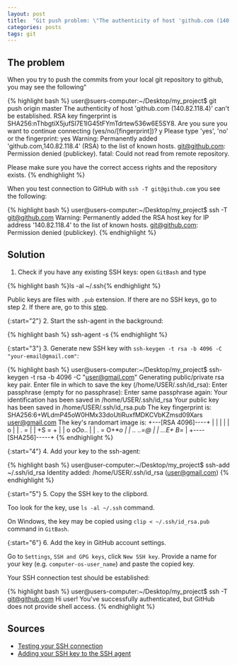 ```yaml
---
layout: post
title:  "Git push problem: \"The authenticity of host 'github.com (140.82.118.4)' can't be established\" and \"git@github.com: Permission denied (publickey).\""
categories: posts
tags: git
---
```


## The problem

When you try to push the commits from your local git repository to github, you may see the following"

{% highlight bash %}
user@suers-computer:~/Desktop/my_project$ git push origin master
The authenticity of host 'github.com (140.82.118.4)' can't be established.
RSA key fingerprint is SHA256:nThbgtiX5jufSl7E1IG45tFYmTdrtew536w6E5SY8.
Are you sure you want to continue connecting (yes/no/[fingerprint])? y
Please type 'yes', 'no' or the fingerprint: yes
Warning: Permanently added 'github.com,140.82.118.4' (RSA) to the list of known hosts.
git@github.com: Permission denied (publickey).
fatal: Could not read from remote repository.

Please make sure you have the correct access rights
and the repository exists.
{% endhighlight %}

When you test connection to GitHub with ``ssh -T git@github.com`` you see the following:

{% highlight bash %}
user@users-computer:~/Desktop/my_project$ ssh -T git@github.com
Warning: Permanently added the RSA host key for IP address '140.82.118.4' to the list of known hosts.
git@github.com: Permission denied (publickey).
{% endhighlight %}

## Solution

1. Check if you have any existing SSH keys: open ``GitBash`` and type

{% highlight bash %}ls -al ~/.ssh{% endhighlight %}

Public keys are files with ``.pub`` extension. If there are no SSH keys, go to step 2. If there are, go to this [step](#Copy).

{:start="2"}
2. Start the ssh-agent in the background: 

{% highlight bash %}
ssh-agent -s
{% endhighlight %}

{:start="3"}
3. Generate new SSH key with ``ssh-keygen -t rsa -b 4096 -C "your-email@gmail.com"``: 

{% highlight bash %}
user@users-computer:~/Desktop/my_project$ ssh-keygen -t rsa -b 4096 -C "user@gmail.com"
Generating public/private rsa key pair.
Enter file in which to save the key (/home/USER/.ssh/id_rsa): 
Enter passphrase (empty for no passphrase): 
Enter same passphrase again: 
Your identification has been saved in /home/USER/.ssh/id_rsa
Your public key has been saved in /home/USER/.ssh/id_rsa.pub
The key fingerprint is:
SHA256:6+WLdmP45oW0HMx33doUtiRuxfMDKCVbKZmsd09Xars user@gmail.com
The key's randomart image is:
+---[RSA 4096]----+
|                 |
|                 |
|         o       |
|        . =      |
|       +S  = +   |
|    o    *oOo*.. |
|   . = O+**o     |
| ..   ..=*@      |
|  ...E*+ B*=     |
+----[SHA256]-----+
{% endhighlight %}

{:start="4"}
4. Add your key to the ssh-agent: 

{% highlight bash %}
user@user-computer:~/Desktop/my_project$ ssh-add ~/.ssh/id_rsa
Identity added: /home/USER/.ssh/id_rsa (user@gmail.com)
{% endhighlight %}

{:start="5"} 
5. <a name="Copy">Copy</a> the SSH key to the clipbord.

Too look for the key, use ``ls -al ~/.ssh`` command. 

On Windows, the key may be copied using ``clip < ~/.ssh/id_rsa.pub`` command in ``GitBash``.

{:start="6"}
6. Add the key in GitHub account settings.

Go to ``Settings``, ``SSH and GPG keys``, click ``New SSH key``. Provide a name for your key (e.g. ``computer-os-user_name``) and paste the copied key.

Your SSH connection test should be established: 

{% highlight bash %}
user@users-computer:~/Desktop/my_project$ ssh -T git@github.com
Hi user! You've successfully authenticated, but GitHub does not provide shell access.
{% endhighlight %}

## Sources

- [Testing your SSH connection](https://help.github.com/en/articles/testing-your-ssh-connection)
- [Adding your SSH key to the SSH agent](https://help.github.com/en/articles/generating-a-new-ssh-key-and-adding-it-to-the-ssh-agent#adding-your-ssh-key-to-the-ssh-agent)

